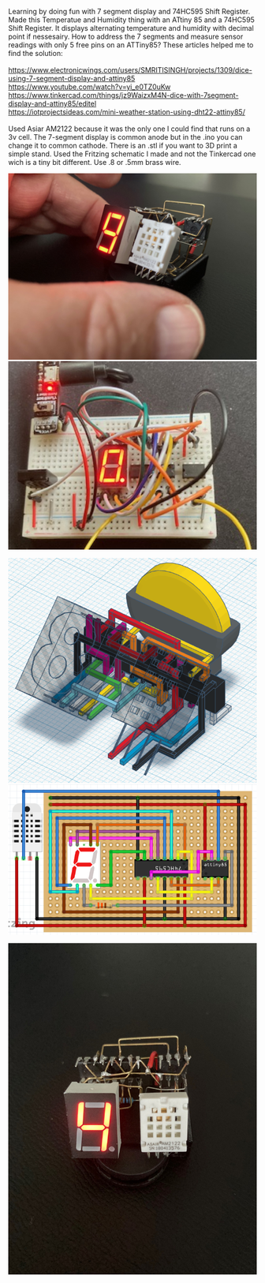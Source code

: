 Learning by doing fun with 7 segment display and 74HC595 Shift Register. Made this Temperatue and Humidity thing with an ATtiny 85 and a 74HC595 Shift Register. It displays alternating temperature and humidity with decimal point if nessesairy. How to address the 7 segments and measure sensor readings with only 5 free pins on an ATTiny85? These articles helped me to find the solution:
<BR><BR>https://www.electronicwings.com/users/SMRITISINGH/projects/1309/dice-using-7-segment-display-and-attiny85
<BR>https://www.youtube.com/watch?v=yi_e0TZ0uKw
<BR>https://www.tinkercad.com/things/jz9WaizxM4N-dice-with-7segment-display-and-attiny85/editel
<BR>https://iotprojectsideas.com/mini-weather-station-using-dht22-attiny85/
<BR>
<BR>Used Asiar AM2122 because it was the only one I could find that runs on a 3v cell. The 7-segment display is common anode but in the .ino you can change it to common cathode. There is an .stl if you want to 3D print a simple stand. Used the Fritzing schematic I made and not the Tinkercad one wich is a tiny bit different. Use .8 or .5mm brass wire.

<img src="https://github.com/gtmans/ATTiny7segBitshift/blob/main/ATTiny7segBitshiftPic.jpg" width="600">
<img src="https://github.com/gtmans/ATTiny7segBitshift/blob/main/ATTiny7segBitshift-breadboard.png" width="600">

![temphum](https://github.com/gtmans/ATTiny7segBitshift/blob/main/ATTiny7segBitshift.png)<BR>
![temphum](https://github.com/gtmans/ATTiny7segBitshift/blob/main/ATTiny7segBitshift-FRITZING.png)<BR>

<img src="https://github.com/gtmans/ATTiny7segBitshift/blob/main/ATTiny7segBitshiftPic2.jpg">
